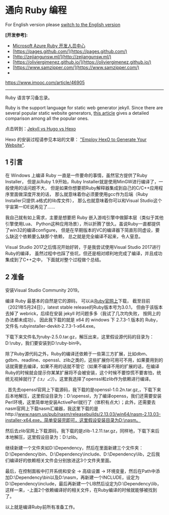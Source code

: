 # 通向 Ruby 编程

For English version please [switch to the English version](readme.md)

**[开发参考]:**
* [Microsoft Azure Ruby 开发人员中心](https://azure.microsoft.com/zh-cn/develop/ruby/)
* [https://pages.github.com/](https://pages.github.com/)
* [http://zejiangunsw.ml/](http://zejiangunsw.ml/)
* [https://oliviergimenez.github.io/](https://oliviergimenez.github.io/)
* [https://www.samzipper.com/](https://www.samzipper.com/)
* 

[^_^]:
https://www.imooc.com/article/46905

**********************************

Ruby 语言学习备忘录。

Ruby is the support language for static web generator jekyll.
Since there are several popular static website generators, 
[this article](website/static_website_generator.md#jekyll-vs-hugo-vs-hexo) 
gives a detailed comparison among all the popular ones.

点击转到：[Jekyll vs Hugo vs Hexo](website/static_website_generator.md#jekyll-vs-hugo-vs-hexo)

Hexo 的安装过程请参见本站的文章： 
["Employ HexO to Generate Your Website"](hexo/hexo.md).

## 1 引言

在 Windows 上编译 Ruby 一直是一件要命的事情，虽然官方提供了Ruby Installer，
但是从Ruby 1.9开始，Ruby Installer就是使用MinGW进行编译了，一般使用的话问题不大，
但是如果你想要把Ruby解释器集成到自己的C/C++应用程序里面做深度开发的话，
那么就意味着你必须要使用gcc作为后端（Ruby Installer只提供.a格式的lib库文件），
那么也就意味着你可以和Visual Studio这个宇宙第一IDE说再见了……

我自己就有如上需求，主要是想要把 Ruby 嵌入游戏引擎中做脚本层（类似于其他引擎使用Lua、
Python这种应用场景），所以折腾了很久。虽说Ruby一直都提供了win32的编译configure，
但是在早期版本的VC的编译器下简直形同虚设，要么缺这个依赖要么缺那个依赖，
总之就是完全编译不起来，令人窒息。

Visual Studio 2017之后情况开始好转，于是我尝试使用Visual Studio 2017进行Ruby的编译，
虽然过程中也踩了些坑，但还是相对顺利地完成了编译，并且成功集成到了C++之中，
下面就对整个过程做个总结。

## 2 准备

安装Visual Studio Community 2019。

编译 Ruby 最基本的自然是它的源码，
可以从[Ruby官网上](https://www.ruby-lang.org/en/downloads/)下载，
截至目前（2021年5月24日），latest stable release的Ruby版本号为3.0.1，
但由于该版本去掉了 webrick，后续在安装 jekyll 时问题多多（我试了几次均失败，
按网上的办法都未成功）。
因此我下载的就是 x64 的 windows 下 2.7.3-1 版本的 Ruby，
文件名 rubyinstaller-devkit-2.7.3-1-x64.exe。

下载下来文件名为ruby-2.5.0.tar.gz，解压出来，这里假设源代码的目录为：D:\ruby，我们要安装到D:\ruby-bin中。

除了Ruby源代码之外，Ruby的编译还依赖于一些第三方扩展，比如dbm、gdbm、readline、openssl、zlib之类的，这些扩展你可用可不用，如果要用到的话就需要去编译，如果不用的话就不管它（如果不编译不用的扩展的话，在编译Ruby的时候就会提示你某某扩展将不会被安装，这个时候不要惊慌不要害怕，统统无视掉就行了 _(:з」∠)_）。这里我选择了openssl和zlib作为依赖进行编译。

. 首先去openssl官网上下载源码，我下载的是openssl-1.0.2n.tar.gz,，下载下来后本地解压，这里假设目录为：D:\openssl，为了编译openss，我们还需要安装Perl环境，这里简单地安装ActivePerl就行了（体积有点大）；此外，还需要去nasm官网上下载nasm汇编器，我这里下载的是http://www.nasm.us/pub/nasm/releasebuilds/2.13.03/win64/nasm-2.13.03-installer-x64.exe，简单安装完即可，这里假设安装目录为D:\nasm。

然后去zlib官网上下载源码，我下载的是zlib-1.2.11.tar.gz，同样地，下载下来后本地解压，这里假设目录为：D:\zlib。

继续新建一个文件夹如D:\Dependency，然后在里面新建三个文件夹：D:\Dependency\bin、D:\Dependency\include、D:\Dependency\lib，之后我们编译好的依赖相关文件会分别放进这3个文件夹里面。

最后，在控制面板中打开系统和安全 -> 高级设置 -> 环境变量，然后在Path中添加D:\Dependency\bin以及D:\nasm，再新建一个INCLUDE，设定为D:\Dependency\include，最后再新建一个LIB然后设定为D:\Dependency\lib，这样一来，-上面2个依赖编译好的相关文件，在Ruby编译的时候就能够被找到了。

以上就是编译Ruby前所有准备工作。







